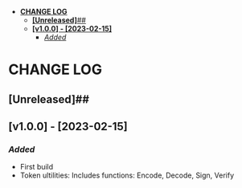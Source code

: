 - [**CHANGE LOG**](#change-log)
  - [**\[Unreleased\]**##](#unreleased)
  - [**\[v1.0.0\] - \[2023-02-15\]**](#v100---2023-02-15)
    - [*Added*](#added)

# **CHANGE LOG**
## **[Unreleased]**##

## **[v1.0.0] - [2023-02-15]**
### *Added*
- First build
- Token ultilities: Includes functions: Encode, Decode, Sign, Verify